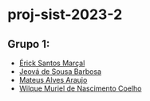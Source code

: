 # proj-sist-2023-2

## Grupo 1:

- [Érick Santos Marçal](https://github.com/erarich)
- [Jeová de Sousa Barbosa](https://github.com/jeovazin1v9)
- [Mateus Alves Araujo](https://github.com/MateusAlvez)
- [Wilque Muriel de Nascimento Coelho](https://github.com/uiuqM)

